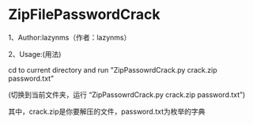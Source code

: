 # ZipFilePasswordCrack
1、Author:lazynms（作者：lazynms）


2、Usage:(用法)

cd to current directory and run "ZipPassowrdCrack.py crack.zip password.txt" 

(切换到当前文件夹，运行 “ZipPassowrdCrack.py crack.zip password.txt”)

其中，crack.zip是你要解压的文件，password.txt为枚举的字典










